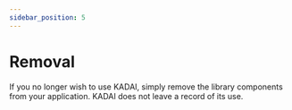 ```yaml
---
sidebar_position: 5
---
```


# Removal

If you no longer wish to use KADAI, simply remove the library components from your application. KADAI does not leave a record of its use.
